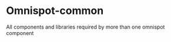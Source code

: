 Omnispot-common
===============

All components and libraries required by more than one omnispot component
